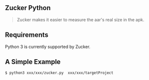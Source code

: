 Zucker Python 
---

>Zucker makes it easier to measure the aar's real size in the apk.  


Requirements
---
Python 3 is currently supported by Zucker.


A Simple Example
---
```
$ python3 xxx/xxx/zucker.py  xxx/xxx/targetProject
```